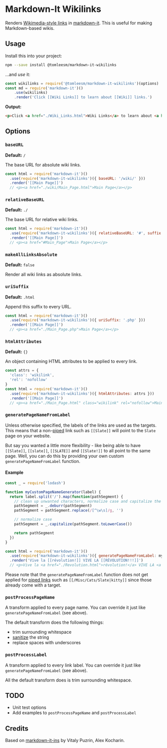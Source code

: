 # Markdown-It Wikilinks

Renders [Wikimedia-style links](https://www.mediawiki.org/wiki/Help:Links#Internal_links) in [markdown-it](https://github.com/markdown-it/markdown-it). This is useful for making Markdown-based wikis.

## Usage

Install this into your project:

```bash
npm --save install @tomleesm/markdown-it-wikilinks
```

...and *use* it:

```js
const wikilinks = require('@tomleesm/markdown-it-wikilinks')(options)
const md = require('markdown-it')()
    .use(wikilinks)
    .render('Click [[Wiki Links]] to learn about [[Wiki]] links.')
```

**Output:**

```html
<p>Click <a href="./Wiki_Links.html">Wiki Links</a> to learn about <a href="./Wiki.html">Wiki</a> links.</p>
```

## Options

### `baseURL`

**Default:** `/`

The base URL for absolute wiki links.

```js
const html = require('markdown-it')()
  .use(require('markdown-it-wikilinks')({ baseURL: '/wiki/' }))
  .render('[[Main Page]]')
  // <p><a href="./wiki/Main_Page.html">Main Page</a></p>
```

### `relativeBaseURL`

**Default:** `./`

The base URL for relative wiki links.

```js
const html = require('markdown-it')()
  .use(require('markdown-it-wikilinks')({ relativeBaseURL: '#', suffix: '' }))
  .render('[[Main Page]]')
  // <p><a href="#Main_Page">Main Page</a></p>
```

### `makeAllLinksAbsolute`

**Default:** `false`

Render all wiki links as absolute links.

### `uriSuffix`

**Default:** `.html`

Append this suffix to every URL.

```js
const html = require('markdown-it')()
  .use(require('markdown-it-wikilinks')({ uriSuffix: '.php' }))
  .render('[[Main Page]]')
  // <p><a href="./Main_Page.php">Main Page</a></p>
```

### `htmlAttributes`

**Default:** `{}`

An object containing HTML attributes to be applied to every link.

```js
const attrs = {
  'class': 'wikilink',
  'rel': 'nofollow'
}
const html = require('markdown-it')()
  .use(require('markdown-it-wikilinks')({ htmlAttributes: attrs }))
  .render('[[Main Page]]')
  // <p><a href="./Main_Page.html" class="wikilink" rel="nofollow">Main Page</a></p>
```

### `generatePageNameFromLabel`

Unless otherwise specified, the labels of the links are used as the targets. This means that a non-[piped](https://meta.wikimedia.org/wiki/Help:Piped_link) link such as `[[Slate]]` will point to the `Slate` page on your website.

But say you wanted a little more flexibility - like being able to have `[[Slate]]`, `[[slate]]`, `[[SLATE]]` and `[[Slate!]]` to all point to the same page. Well, you can do this by providing your own custom `generatePageNameFromLabel` function.

#### Example

```js
const _ = require('lodash')

function myCustomPageNameGenerator(label) {
  return label.split('/').map(function(pathSegment) {
    // clean up unwanted characters, normalize case and capitalize the first letter
    pathSegment = _.deburr(pathSegment)
    pathSegment = pathSegment.replace(/[^\w\s]/g, '')

    // normalize case
    pathSegment = _.capitalize(pathSegment.toLowerCase())

    return pathSegment
  })
}

const html = require('markdown-it')()
  .use(require('markdown-it-wikilinks')({ generatePageNameFromLabel: myCustomPageNameGenerator }))
  .render('Vive la [[révolution!]] VIVE LA [[RÉVOLUTION!!!]]')
  // <p>Vive la <a href="./Revolution.html">révolution!</a> VIVE LA <a href="./Revolution.html">RÉVOLUTION!!!</a></p>
```

Please note that the `generatePageNameFromLabel` function does not get applied for [piped links](https://meta.wikimedia.org/wiki/Help:Piped_link) such as `[[/Misc/Cats/Slate|kitty]]` since those already come with a target. 

### `postProcessPageName`

A transform applied to every page name. You can override it just like `generatePageNameFromLabel` (see above).

The default transform does the following things:

* trim surrounding whitespace
* [sanitize](https://github.com/parshap/node-sanitize-filename) the string
* replace spaces with underscores

### `postProcessLabel`

A transform applied to every link label. You can override it just like `generatePageNameFromLabel` (see above).

All the default transform does is trim surrounding whitespace.

## TODO

* Unit test options
* Add examples to `postProcessPageName` and `postProcessLabel`

## Credits

Based on [markdown-it-ins](https://github.com/markdown-it/markdown-it-ins) by Vitaly Puzrin, Alex Kocharin.
